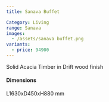 ```yaml
---
title: Sanava Buffet

Category: Living
range: Sanava
images:
  - /assets/sanava buffet.png
variants:
  - price: 94900
---
```


Solid Acacia Timber in Drift wood finish

#### Dimensions

L1630xD450xH880 mm

